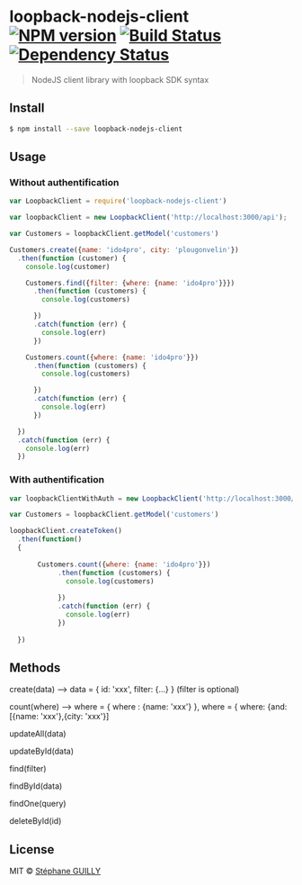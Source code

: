 # loopback-nodejs-client [![NPM version][npm-image]][npm-url] [![Build Status][travis-image]][travis-url] [![Dependency Status][daviddm-image]][daviddm-url]
> NodeJS client library with loopback SDK syntax


## Install

```sh
$ npm install --save loopback-nodejs-client
```


## Usage

### Without authentification

```js
var LoopbackClient = require('loopback-nodejs-client')

var loopbackClient = new LoopbackClient('http://localhost:3000/api');

var Customers = loopbackClient.getModel('customers')

Customers.create({name: 'ido4pro', city: 'plougonvelin'})
  .then(function (customer) {
    console.log(customer)

    Customers.find({filter: {where: {name: 'ido4pro'}}})
      .then(function (customers) {
        console.log(customers)

      })
      .catch(function (err) {
        console.log(err)
      })

    Customers.count({where: {name: 'ido4pro'}})
      .then(function (customers) {
        console.log(customers)

      })
      .catch(function (err) {
        console.log(err)
      })

  })
  .catch(function (err) {
    console.log(err)
  })
```

### With authentification

```js
var loopbackClientWithAuth = new LoopbackClient('http://localhost:3000/api','xxx EMAIL USER xxx', 'xxx PASSWORD xxx')

var Customers = loopbackClient.getModel('customers')

loopbackClient.createToken()
  .then(function()
  {
      
       Customers.count({where: {name: 'ido4pro'}})
            .then(function (customers) {
              console.log(customers)
      
            })
            .catch(function (err) {
              console.log(err)
            })
      
  })


```

## Methods

  

  create(data) --> data = { id: 'xxx', filter: {...} } (filter is optional)

  count(where) --> where = { where : {name: 'xxx'} }, where = { where: {and: [{name: 'xxx'},{city: 'xxx'}] 

  updateAll(data) 

  updateById(data)

  find(filter)
   
  findById(data)

  findOne(query)

  deleteById(id)

## License

MIT © [Stéphane GUILLY]()


[npm-image]: https://badge.fury.io/js/loopback-nodejs-client.svg
[npm-url]: https://npmjs.org/package/loopback-nodejs-client
[travis-image]: https://travis-ci.org/sguilly/loopback-nodejs-client.svg?branch=master
[travis-url]: https://travis-ci.org/sguilly/loopback-nodejs-client
[daviddm-image]: https://david-dm.org/sguilly/loopback-nodejs-client.svg?theme=shields.io
[daviddm-url]: https://david-dm.org/sguilly/loopback-nodejs-client
